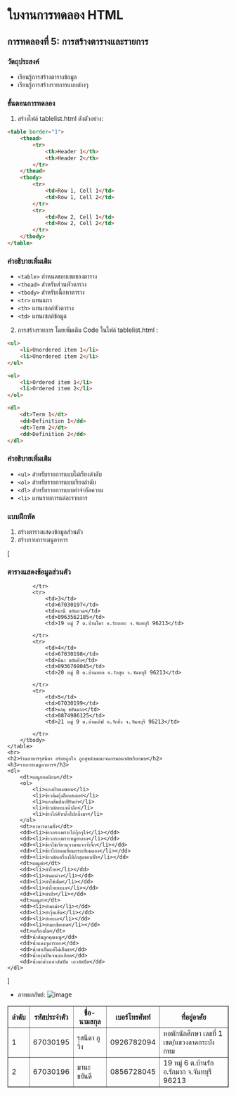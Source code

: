 # ใบงานการทดลอง HTML

## การทดลองที่ 5: การสร้างตารางและรายการ
### วัตถุประสงค์
- เรียนรู้การสร้างตารางข้อมูล
- เรียนรู้การสร้างรายการแบบต่างๆ

### ขั้นตอนการทดลอง
1. สร้างไฟล์ tablelist.html ดังตัวอย่าง:
```html
<table border="1">
    <thead>
        <tr>
            <th>Header 1</th>
            <th>Header 2</th>
        </tr>
    </thead>
    <tbody>
        <tr>
            <td>Row 1, Cell 1</td>
            <td>Row 1, Cell 2</td>
        </tr>
        <tr>
            <td>Row 2, Cell 1</td>
            <td>Row 2, Cell 2</td>
        </tr>
    </tbody>
</table>
```

### คำอธิบายเพิ่มเติม
- `<table>` กำหนดขอบเขตของตาราง
- `<thead>` สำหรับส่วนหัวตาราง
- `<tbody>` สำหรับเนื้อหาตาราง
- `<tr>` แทนแถว
- `<th>` แทนเซลล์หัวตาราง
- `<td>` แทนเซลล์ข้อมูล

2. การสร้างรายการ โดยเพิ่มเติม Code ในไฟล์ tablelist.html :
```html
<ul>
    <li>Unordered item 1</li>
    <li>Unordered item 2</li>
</ul>

<ol>
    <li>Ordered item 1</li>
    <li>Ordered item 2</li>
</ol>

<dl>
    <dt>Term 1</dt>
    <dd>Definition 1</dd>
    <dt>Term 2</dt>
    <dd>Definition 2</dd>
</dl>
```

### คำอธิบายเพิ่มเติม
- `<ul>` สำหรับรายการแบบไม่เรียงลำดับ
- `<ol>` สำหรับรายการแบบเรียงลำดับ
- `<dl>` สำหรับรายการแบบคำจำกัดความ
- `<li>` แทนรายการแต่ละรายการ

### แบบฝึกหัด
1. สร้างตารางแสดงข้อมูลส่วนตัว
2. สร้างรายการเมนูอาหาร

[<!DOCTYPE html>
<head>
    <title>การสร้างตารางและรายการ</title>
</head>
<body>
    <h3>ตารางแสดงข้อมูลส่วนตัว</h3>
    <table border="1">
        <thead>
            <tr>
                <th>ลำดับ</th>
                <th>รหัสประจำตัว</th>
                <th>ชื่อ-นามสกุล</th>
                <th>เบอร์โทรศัพท์</th>
                <th>ที่อยู่อาศัย</th>
            </tr>
        </thead>
        <tbody>
            <tr>
                <td>1</td>
                <td>67030195</td>
                <td>รุสนีดา กูวิง</td>
                <td>0926782094</td>
                <td>หอพักนักศึกษา เลขที่ 1 เขต/แขวงลาดกระบัง กทม</td>
            </tr>
            <tr>
                <td>2</td>
                <td>67030196</td>
                <td>มานะ ขยันดี</td>
                <td>0856728045</td>
                <td>19 หมู่ 6 ต.บ้านรัก อ.รักมาก จ.จันทบุรี 96213</td>

            </tr>
            <tr>
                <td>3</td>
                <td>67030197</td>
                <td>มานี ขยันยวด</td>
                <td>0963562185</td>
                <td>19 หมู่ 7 ต.บ้านใคร อ.รักเยอะ จ.จันทบุรี 96213</td>

            </tr>
            <tr>
                <td>4</td>
                <td>67030198</td>
                <td>มีนา ขยันยิ่ง</td>
                <td>0936769045</td>
                <td>20 หมู่ 8 ต.บ้านยอด อ.รักสุด จ.จันทบุรี 96213</td>

            </tr>
            <tr>
                <td>5</td>
                <td>67030199</td>
                <td>มามุ ขยันมาก</td>
                <td>0874986125</td>
                <td>21 หมู่ 9 ต.บ้านเลิฟ อ.รักยิ่ง จ.จันทบุรี 96213</td>

            </tr>
        </tbody>
    </table>
    <hr>
    <h2>ร้านอาหารรุสนีดา อร่อยถูกใจ ถูกสุขลักษณะจนกรมอนามัยเรียกพบ</h2>
    <h3>รายการเมนูอาหาร</h3>
    <dl>
        <dt>เมนูยอดนิยม</dt>
        <ol>
            <li>แกงป่าอเมซอน</li>
            <li>ข้าวต้มกุ้งล็อบสเตอร์</li>
            <li>แกงส้มปลาปิรันย่า</li>
            <li>ข้าวผัดทะเลน้ำลึก</li>
            <li>ข้าวไก่คั่วกลิ้งไปกลิ้งมา</li>
        </ol>
        <dt>อาหารตามสั่ง</dt>
        <dd><li>ข้าวกระเพราะไก่กุ๊กๆไก่</li></dd>
        <dd><li>ข้าวกระเพราะหมูฮาลาล</li></dd>
        <dd><li>ข้าวไข่เจียวแจวมาแจวจ้ำจึ้ก</li></dd>
        <dd><li>ข้าวไก่ยอดเยี่ยมกระเทียมดอง</li></dd>
        <dd><li>ข้าวผัดเครื่องใต้ล้าสุดขอบฟ้า</li></dd>
        <dt>เมนูตำ</dt>
        <dd><li>ตำไทย</li></dd>
        <dd><li>ตำมะม่วง</li></dd>
        <dd><li>ตำไข่เค็ม</li></dd>
        <dd><li>ตำไทยทะเล</li></dd>
        <dd><li>ตำป่า</li></dd>
        <dt>เมนูยำ</dt>
        <dd><li>ยำมาม่า</li></dd>
        <dd><li>ยำวุ้นเส้น</li></dd>
        <dd><li>ยำทะเล</li></dd>
        <dd><li>ยำมะเขือเทศ</li></dd>
        <dt>เครื่องดื่ม</dt>
        <dd>น้ำส้มลูกคุณหนู</dd>
        <dd>น้ำแดงกุมารทอง</dd>
        <dd>น้ำชาเย็นแต่ไม่เย็นชา</dd>
        <dd>น้ำองุ่นปั่นจนละเอียด</dd>
        <dd>น้ำมะม่วงเอวลั่นปัด เอวลัดปัด</dd>
    </dl>    
</body>
</html>
]

- ภาพผลลัพธ์:
![image](https://github.com/user-attachments/assets/96162870-1030-4e9d-a290-b0a3b39a5787)


